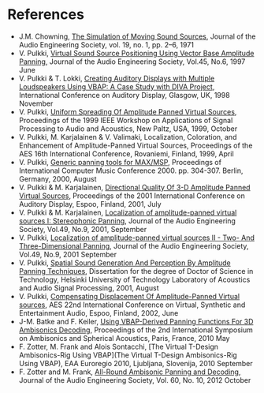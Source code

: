 # References

* J.M. Chowning, [The Simulation of Moving Sound Sources](https://ccrma.stanford.edu/courses/220a-fall-2001/chowning.pdf), Journal of the Audio Engineering Society, vol. 19, no. 1, pp. 2–6, 1971
* V. Pulkki, [Virtual Sound Source Positioning Using Vector Base Amplitude Panning](https://aaltodoc.aalto.fi/bitstream/handle/123456789/2345/article1.pdf), Journal of the Audio Engineering Society, Vol.45, No.6, 1997 June
* V. Pulkki & T. Lokki, [Creating Auditory Displays with Multiple Loudspeakers Using VBAP: A Case Study with DIVA Project](https://aaltodoc.aalto.fi/bitstream/handle/123456789/2345/article3.pdf), International Conference on Auditory Display, Glasgow, UK, 1998 November
* V. Pulkki, [Uniform Spreading Of Amplitude Panned Virtual Sources](https://aaltodoc.aalto.fi/bitstream/handle/123456789/2345/article4.pdf), Proceedings of the 1999 IEEE Workshop on Applications of Signal Processing to Audio and Acoustics, New Paltz, USA, 1999, October
* V. Pulkki, M. Karjalainen & V. Valimaki, Localization, Coloration, and Enhancement of Amplitude-Panned Virtual Sources, Proceedings of the AES 16th International Conference, Rovaniemi, Finland, 1999, April
* V. Pulkki, [Generic panning tools for MAX/MSP](https://aaltodoc.aalto.fi/doc_public/images/pdf.gif), Proceedings of International Computer Music Conference 2000. pp. 304-307. Berlin, Germany, 2000, August
* V. Pulkki & M. Karjalainen, [Directional Quality Of 3-D Amplitude Panned Virtual Sources](http://users.spa.aalto.fi/mak/PUB/ICADpulkki.pdf), Proceedings of the 2001 International Conference on Auditory Display, Espoo, Finland, 2001, July
* V. Pulkki & M. Karjalainen, [Localization of amplitude-panned virtual sources I: Stereophonic Panning](https://aaltodoc.aalto.fi/bitstream/handle/123456789/2345/article6.pdf), Journal of the Audio Engineering Society, Vol.49, No.9, 2001, September
* V. Pulkki, [Localization of amplitude-panned virtual sources II - Two- And Three-Dimensional Panning](https://aaltodoc.aalto.fi/bitstream/handle/123456789/2345/article7.pdf), Journal of the Audio Engineering Society, Vol.49, No.9, 2001 September
* V. Pulkki, [Spatial Sound Generation And Perception By Amplitude Panning Techniques](https://aaltodoc.aalto.fi/bitstream/handle/123456789/2345/isbn9512255324.pdf), Dissertation for the degree of Doctor of Science in Technology, Helsinki University of Technology Laboratory of Acoustics and Audio Signal Processing, 2001, August
* V. Pulkki, [Compensating Displacement Of Amplitude-Panned Virtual sources](http://legacy.spa.aalto.fi/research/cat/vbap/papers/pulkkiaes22.pdf), AES 22nd International Conference on Virtual, Synthetic and Entertainment Audio, Espoo, Finland, 2002, June
* J-M. Batke and F. Keiler, [Using VBAP-Derived Panning Functions For 3D Ambisonics Decoding](http://ambisonics10.ircam.fr/drupal/files/proceedings/presentations/O14_47.pdf), Proceedings of the 2nd International Symposium on Ambisonics and Spherical Acoustics, Paris, France, 2010 May
* F. Zotter, M. Frank and Alois Sontacchi, [The Virtual T-Design Ambisonics-Rig Using VBAP](The Virtual T-Design Ambisonics-Rig Using VBAP), EAA Euroregio 2010, Ljubljana, Slovenija, 2010 September
* F. Zotter and M. Frank, [All-Round Ambisonic Panning and Decoding](http://www.aes.org/e-lib/browse.cfm?elib=16554), Journal of the Audio Engineering Society, Vol. 60, No. 10, 2012 October
